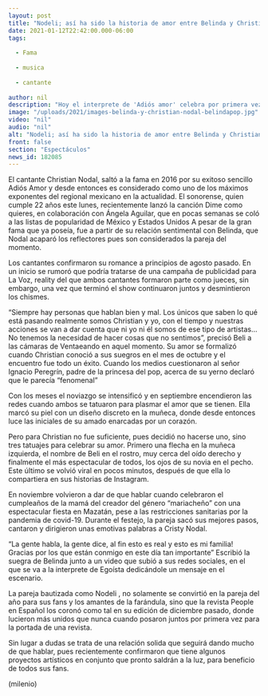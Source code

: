 ```yaml
---
layout: post
title: "Nodeli; así ha sido la historia de amor entre Belinda y Christian Nodal"
date: 2021-01-12T22:42:00.000-06:00
tags:
  
  - Fama
  
  - musica
  
  - cantante
  
author: nil
description: "Hoy el interprete de 'Adiós amor' celebra por primera vez un cumpleaños en compañía de Belinda. "
image: "/uploads/2021/images-belinda-y-christian-nodal-belindapop.jpg"
video: "nil"
audio: "nil"
alt: "Nodeli; así ha sido la historia de amor entre Belinda y Christian Nodal"
front: false
section: "Espectáculos"
news_id: 182085
---
```


El cantante Christian Nodal, saltó a la fama en 2016 por su exitoso sencillo Adiós Amor  y desde entonces es considerado como uno de los máximos exponentes del regional mexicano en la actualidad. El sonorense, quien cumple 22 años este lunes, recientemente lanzó la canción Dime como quieres, en colaboración con Ángela Aguilar, que en pocas semanas se coló a las listas de popularidad de México y Estados Unidos A pesar de la gran fama que ya poseía, fue a partir de su relación sentimental con Belinda, que Nodal acaparó los reflectores pues son considerados la pareja del momento. 

Los cantantes confirmaron su romance a principios de agosto pasado. En un inicio se rumoró que podría tratarse de una campaña de publicidad para La Voz, reality del que ambos cantantes formaron parte como jueces, sin embargo, una vez que terminó el show continuaron juntos y desmintieron los chismes. 

“Siempre hay personas que hablan bien y mal. Los únicos que saben lo qué está pasando realmente somos Christian y yo, con el tiempo y nuestras acciones se van a dar cuenta que ni yo ni él somos de ese tipo de artistas... No tenemos la necesidad de hacer cosas que no sentimos”, precisó Beli a las cámaras de Ventaeando en aquel momento. 
Su amor se formalizó cuando Christian conoció a sus suegros en el mes de octubre y el encuentro fue todo un éxito. Cuando los medios cuestionaron al señor Ignacio Peregrín, padre de la princesa del pop, acerca de su yerno declaró que le parecía “fenomenal” 

Con los meses el noviazgo se intensificó y en septiembre encendieron las redes cuando ambos se tatuaron para plasmar el amor que se tienen. Ella marcó su piel con un diseño discreto en la muñeca, donde desde entonces luce las iniciales de su amado enarcadas por un corazón. 

Pero para Christian no fue suficiente, pues decidió no hacerse uno, sino tres tatuajes para celebrar su amor. Primero una flecha en la muñeca izquierda, el nombre de Beli en el rostro, muy cerca del oído derecho y finalmente el más espectacular de todos, los ojos de su novia en el pecho. Este último se volvió viral en pocos minutos, después de que ella lo compartiera en sus historias de Instagram. 

En noviembre volvieron a dar de que hablar cuando celebraron el cumpleaños de la mamá del creador del género “mariacheño” con una espectacular fiesta en Mazatán, pese a las restricciones sanitarias por la pandemia de covid-19. Durante el festejo, la pareja sacó sus mejores pasos, cantaron y dirigieron unas emotivas palabras a Cristy Nodal. 

“La gente habla, la gente dice, al fin esto es real y esto es mi familia! Gracias por los que están conmigo en este día tan importante” Escribió la suegra de Belinda junto a un video que subió a sus redes sociales, en el que se va a la interprete de Egoísta dedicándole un mensaje en el escenario. 

La pareja bautizada como Nodeli , no solamente se convirtió en la pareja del año para sus fans y los amantes de la farándula, sino que la revista People en Español los coronó como tal en su edición de diciembre pasado, donde lucieron más unidos que nunca cuando posaron juntos por primera vez para la portada de una revista. 

Sin lugar a dudas se trata de una relación solida que seguirá dando mucho de que hablar, pues recientemente confirmaron que tiene algunos proyectos artísticos en conjunto que pronto saldrán a la luz, para beneficio de todos sus fans. 

(milenio)
